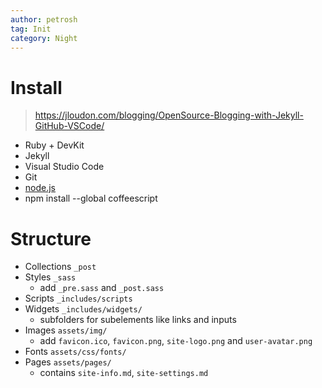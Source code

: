 ```yaml
---
author: petrosh
tag: Init
category: Night
---
```

# Install

> <https://jloudon.com/blogging/OpenSource-Blogging-with-Jekyll-GitHub-VSCode/>

- Ruby + DevKit
- Jekyll
- Visual Studio Code
- Git
- [node.js](https://nodejs.org/en/download/current)
- npm install --global coffeescript

# Structure

- Collections `_post`
- Styles `_sass`
  - add `_pre.sass` and `_post.sass`
- Scripts `_includes/scripts`
- Widgets `_includes/widgets/`
  - subfolders for subelements like links and inputs
- Images `assets/img/`
  - add `favicon.ico`, `favicon.png`, `site-logo.png` and `user-avatar.png`
- Fonts `assets/css/fonts/`
- Pages `assets/pages/`
  - contains `site-info.md`, `site-settings.md`